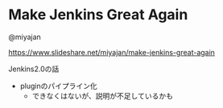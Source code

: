 # Make Jenkins Great Again
@miyajan

https://www.slideshare.net/miyajan/make-jenkins-great-again

Jenkins2.0の話

* pluginのパイプライン化
  * できなくはないが、説明が不足しているかも
